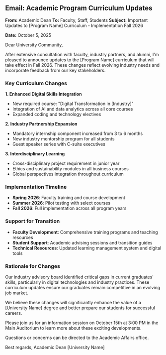 ## Email: Academic Program Curriculum Updates

**From:** Academic Dean
**To:** Faculty, Staff, Students
**Subject:** Important Updates to [Program Name] Curriculum - Implementation Fall 2026

**Date:** October 5, 2025

Dear University Community,

After extensive consultation with faculty, industry partners, and alumni, I'm pleased to announce updates to the [Program Name] curriculum that will take effect in Fall 2026. These changes reflect evolving industry needs and incorporate feedback from our key stakeholders.

### Key Curriculum Changes

**1. Enhanced Digital Skills Integration**
- New required course: "Digital Transformation in [Industry]"
- Integration of AI and data analytics across all core courses
- Expanded coding and technology electives

**2. Industry Partnership Expansion**
- Mandatory internship component increased from 3 to 6 months
- New industry mentorship program for all students
- Guest speaker series with C-suite executives

**3. Interdisciplinary Learning**
- Cross-disciplinary project requirement in junior year
- Ethics and sustainability modules in all business courses
- Global perspectives integration throughout curriculum

### Implementation Timeline
- **Spring 2026**: Faculty training and course development
- **Summer 2026**: Pilot testing with select courses
- **Fall 2026**: Full implementation across all program years

### Support for Transition
- **Faculty Development**: Comprehensive training programs and teaching resources
- **Student Support**: Academic advising sessions and transition guides
- **Technical Resources**: Updated learning management system and digital tools

### Rationale for Changes
Our industry advisory board identified critical gaps in current graduates' skills, particularly in digital technologies and industry practices. These curriculum updates ensure our graduates remain competitive in an evolving job market.

We believe these changes will significantly enhance the value of a [University Name] degree and better prepare our students for successful careers.

Please join us for an information session on October 15th at 3:00 PM in the Main Auditorium to learn more about these exciting developments.

Questions or concerns can be directed to the Academic Affairs office.

Best regards,
Academic Dean
[University Name]
